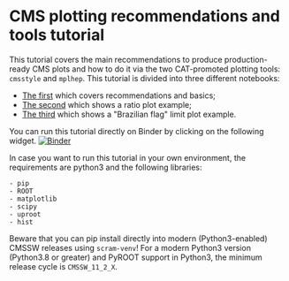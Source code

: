 # CMS plotting recommendations and tools tutorial
This tutorial covers the main recommendations to produce production-ready CMS plots and how to do it via the two CAT-promoted plotting tools: `cmsstyle` and `mplhep`. This tutorial is divided into three different notebooks:
- [The first](1-tutorial_CAT_recommendations.ipynb) which covers recommendations and basics; 
- [The second](2-tutorial_CAT_ratioplot.ipynb) which shows a ratio plot example;
- [The third](3-tutorial_CAT_limitplot.ipynb) which shows a "Brazilian flag" limit plot example.

You can run this tutorial directly on Binder by clicking on the following widget.
[![Binder](https://mybinder.org/badge_logo.svg)](https://mybinder.org/v2/gh/ttedeschi/tutorial_CAT/HEAD?labpath=1-tutorial_CAT_recommendations.ipynb)

In case you want to run this tutorial in your own environment, the requirements are python3 and the following libraries:
```
- pip
- ROOT
- matplotlib
- scipy
- uproot
- hist
```
Beware that you can pip install directly into modern (Python3-enabled) CMSSW releases using `scram-venv`!
For a modern Python3 version (Python3.8 or greater) and PyROOT support in Python3, the minimum release cycle is `CMSSW_11_2_X`.
